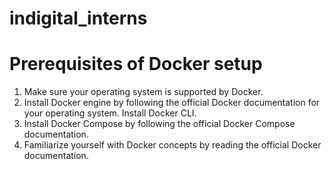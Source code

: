 # indigital_interns


# Prerequisites of Docker setup

1. Make sure your operating system is supported by Docker.
2. Install Docker engine by following the official Docker documentation for your operating system.
Install Docker CLI.
3. Install Docker Compose by following the official Docker Compose documentation.
4. Familiarize yourself with Docker concepts by reading the official Docker documentation.

